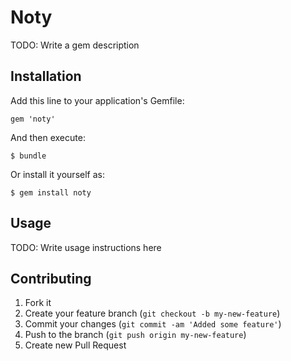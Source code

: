 # Noty

TODO: Write a gem description

## Installation

Add this line to your application's Gemfile:

    gem 'noty'

And then execute:

    $ bundle

Or install it yourself as:

    $ gem install noty

## Usage

TODO: Write usage instructions here

## Contributing

1. Fork it
2. Create your feature branch (`git checkout -b my-new-feature`)
3. Commit your changes (`git commit -am 'Added some feature'`)
4. Push to the branch (`git push origin my-new-feature`)
5. Create new Pull Request
